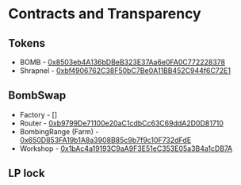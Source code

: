 # Contracts and Transparency

## Tokens
* BOMB - [0x8503eb4A136bDBeB323E37Aa6e0FA0C772228378](https://ftmscan.com/address/0x8503eb4A136bDBeB323E37Aa6e0FA0C772228378)
* Shrapnel - [0xbf4906762C38F50bC7Be0A11BB452C944f6C72E1](https://ftmscan.com/address/0xbf4906762C38F50bC7Be0A11BB452C944f6C72E1)

## BombSwap

* Factory - []
* Router - [0xb9799De71100e20aC1cdbCc63C69ddA2D0D81710](https://ftmscan.com/address/0xb9799De71100e20aC1cdbCc63C69ddA2D0D81710)
* BombingRange (Farm) - [0x650D853FA19b1A8a3908B85c9b7f9c10F732dFdE](https://ftmscan.com/address/0x650D853FA19b1A8a3908B85c9b7f9c10F732dFdE)
* Workshop - [0x1bAc4a19193C9aA9F3E51eC353E05a3B4a1cDB7A](https://ftmscan.com/address/0x1bAc4a19193C9aA9F3E51eC353E05a3B4a1cDB7A)

## LP lock

